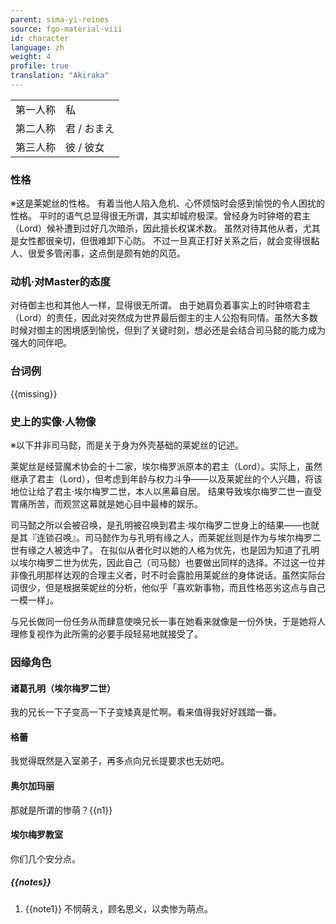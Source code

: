 ```yaml
---
parent: sima-yi-reines
source: fgo-material-viii
id: character
language: zh
weight: 4
profile: true
translation: "Akiraka"
---
```


<table>
  <tr><td>第一人称</td><td>私</td></tr>
  <tr><td>第二人称</td><td>君 / おまえ</td></tr>
  <tr><td>第三人称</td><td>彼 / 彼女</td></tr>
</table>

### 性格

※这是莱妮丝的性格。
有着当他人陷入危机、心怀烦恼时会感到愉悦的令人困扰的性格。
平时的语气总显得很无所谓，其实却城府极深。曾经身为时钟塔的君主（Lord）候补遭到过好几次暗杀，因此擅长权谋术数。
虽然对待其他从者，尤其是女性都很亲切，但很难卸下心防。
不过一旦真正打好关系之后，就会变得很黏人、很爱多管闲事，这点倒是颇有她的风范。

### 动机·对Master的态度

对待御主也和其他人一样，显得很无所谓。
由于她肩负着事实上的时钟塔君主（Lord）的责任，因此对突然成为世界最后御主的主人公抱有同情。虽然大多数时候对御主的困境感到愉悦，但到了关键时刻，想必还是会结合司马懿的能力成为强大的同伴吧。

### 台词例

{{missing}}

### 史上的实像·人物像

※以下并非司马懿，而是关于身为外壳基础的莱妮丝的记述。

莱妮丝是经营魔术协会的十二家，埃尔梅罗派原本的君主（Lord）。实际上，虽然继承了君主（Lord），但考虑到年龄与权力斗争——以及莱妮丝的个人兴趣，将该地位让给了君主·埃尔梅罗二世，本人以黑幕自居。
结果导致埃尔梅罗二世一直受胃痛所苦，而观赏这幕就是她心目中最棒的娱乐。

司马懿之所以会被召唤，是孔明被召唤到君主·埃尔梅罗二世身上的结果——也就是其『连锁召唤』。司马懿作为与孔明有缘之人，而莱妮丝则是作为与埃尔梅罗二世有缘之人被选中了。
在拟似从者化时以她的人格为优先，也是因为知道了孔明以埃尔梅罗二世为优先，因此自己（司马懿）也要做出同样的选择。不过这一位并非像孔明那样达观的合理主义者，时不时会露脸用莱妮丝的身体说话。虽然实际台词很少，但是根据莱妮丝的分析，他似乎「喜欢新事物，而且性格恶劣这点与自己一模一样」。

与兄长做同一份任务从而肆意使唤兄长一事在她看来就像是一份外快，于是她将人理修复视作为此所需的必要手段轻易地就接受了。

### 因缘角色

#### 诸葛孔明（埃尔梅罗二世）

我的兄长一下子变高一下子变矮真是忙啊。看来值得我好好践踏一番。

#### 格蕾

我觉得既然是入室弟子，再多点向兄长提要求也无妨吧。

#### 奥尔加玛丽

那就是所谓的惨萌？{{n1}}

#### 埃尔梅罗教室

你们几个安分点。

##### {{notes}}

1. {{note1}} 不悯萌え，顾名思义，以卖惨为萌点。
